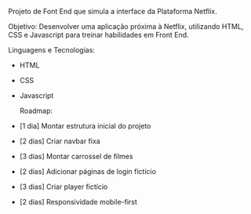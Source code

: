 Projeto de Font End que simula a interface da Plataforma Netflix.

Objetivo: Desenvolver uma aplicação próxima à Netflix, utilizando HTML, CSS e Javascript para treinar habilidades em Front End.

Linguagens e Tecnologias:
- HTML
- CSS
- Javascript

  Roadmap:
- [1 dia] Montar estrutura inicial do projeto
- [2 dias] Criar navbar fixa
- [3 dias] Montar carrossel de filmes
- [2 dias] Adicionar páginas de login fictício
- [3 dias] Criar player fictício
- [2 dias] Responsividade mobile-first

